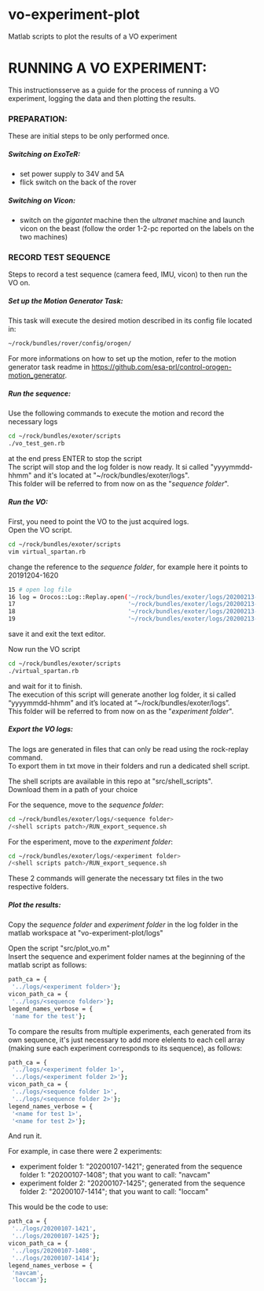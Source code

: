 # vo-experiment-plot
Matlab scripts to plot the results of a VO experiment

# RUNNING A VO EXPERIMENT:
This instructionsserve as a guide for the process of running a VO experiment, logging the data and then plotting the results.

### PREPARATION:
These are initial steps to be only performed once.

##### Switching on ExoTeR:
- set power supply to 34V and 5A
- flick switch on the back of the rover

##### Switching on Vicon:
- switch on the *gigantet* machine then the *ultranet* machine and launch vicon on the beast (follow the order 1-2-pc reported on the labels on the two machines)

### RECORD TEST SEQUENCE
Steps to record a test sequence (camera feed, IMU, vicon) to then run the VO on.

##### Set up the Motion Generator Task:
This task will execute the desired motion described in its config file located in:
```sh
~/rock/bundles/rover/config/orogen/
```
For more informations on how to set up the motion, refer to the motion generator task readme in https://github.com/esa-prl/control-orogen-motion_generator.

##### Run the sequence:
Use the following commands to execute the motion and record the necessary logs
```sh
cd ~/rock/bundles/exoter/scripts
./vo_test_gen.rb
```
at the end press ENTER to stop the script  
The script will stop and the log folder is now ready. It si called "yyyymmdd-hhmm" and it's located at "~/rock/bundles/exoter/logs".  
This folder will be referred to from now on as the "*sequence folder*".

##### Run the VO:
First, you need to point the VO to the just acquired logs.  
Open the VO script.

```sh
cd ~/rock/bundles/exoter/scripts
vim virtual_spartan.rb
```
change the reference to the *sequence folder*, for example here it points to 20191204-1620
```sh
15 # open log file 
16 log = Orocos::Log::Replay.open('~/rock/bundles/exoter/logs/20200213-1741/loccam.0.log',
17                                '~/rock/bundles/exoter/logs/20200213-1741/imu.0.log',
18                                '~/rock/bundles/exoter/logs/20200213-1741/control.0.log',
19                                '~/rock/bundles/exoter/logs/20200213-1741/vicon.0.log')
```
save it and exit the text editor.  

Now run the VO script
```sh
cd ~/rock/bundles/exoter/scripts
./virtual_spartan.rb
```
and wait for it to finish.  
The execution of this script will generate another log folder, it si called “yyyymmdd-hhmm” and it’s located at “~/rock/bundles/exoter/logs”.  
This folder will be referred to from now on as the "*experiment folder*".  

##### Export the VO logs:
The logs are generated in files that can only be read using the rock-replay command.  
To export them in txt move in their folders and run a dedicated shell script.

The shell scripts are available in this repo at "src/shell_scripts".  
Download them in a path of your choice 

For the sequence, move to the *sequence folder*:
```sh
cd ~/rock/bundles/exoter/logs/<sequence folder>
/<shell scripts patch>/RUN_export_sequence.sh
```
For the esperiment, move to the *experiment folder*:
```sh
cd ~/rock/bundles/exoter/logs/<experiment folder>
/<shell scripts patch>/RUN_export_sequence.sh
```

These 2 commands will generate the necessary txt files in the two respective folders.

##### Plot the results:
Copy the *sequence folder* and *experiment folder* in the log folder in the matlab workspace at "vo-experiment-plot/logs"

Open the script "src/plot_vo.m"  
Insert the sequence and experiment folder names at the beginning of the matlab script as follows:
```sh
path_ca = {
 '../logs/<experiment folder>'};
vicon_path_ca = {
 '../logs/<sequence folder>'};
legend_names_verbose = {
 'name for the test'};
 ```
To compare the results from multiple experiments, each generated from its own sequence, it's just necessary to add more elelents to each cell array (making sure each experiment corresponds to its sequence), as follows:
```sh
path_ca = {
 '../logs/<experiment folder 1>',
 '../logs/<experiment folder 2>'};
vicon_path_ca = {
 '../logs/<sequence folder 1>',
 '../logs/<sequence folder 2>'};
legend_names_verbose = {
 '<name for test 1>',
 '<name for test 2>'};
 ```
 And run it.
 
 For example, in case there were 2 experiments:  
 - experiment folder 1: "20200107-1421"; generated from the sequence folder 1: "20200107-1408"; that you want to call: "navcam"
 - experiment folder 2: "20200107-1425"; generated from the sequence folder 2: "20200107-1414"; that you want to call: "loccam"

This would be the code to use:
```sh
path_ca = {
 '../logs/20200107-1421',
 '../logs/20200107-1425'};
vicon_path_ca = {
 '../logs/20200107-1408',
 '../logs/20200107-1414'};
legend_names_verbose = {
 'navcam',
 'loccam'};
 ```






